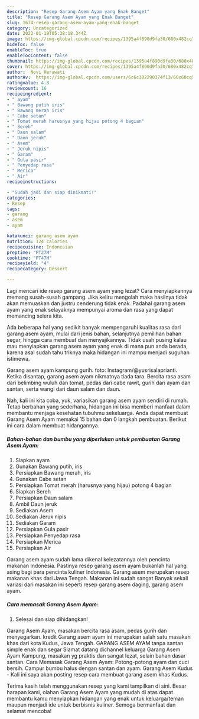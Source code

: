 ```yaml
---
description: "Resep Garang Asem Ayam yang Enak Banget"
title: "Resep Garang Asem Ayam yang Enak Banget"
slug: 1674-resep-garang-asem-ayam-yang-enak-banget
category: Uncategorized
date: 2022-01-19T05:38:18.344Z
image: https://img-global.cpcdn.com/recipes/1395a4f890d9fa30/680x482cq70/garang-asem-ayam-foto-resep-utama.jpg
hideToc: false
enableToc: true
enableTocContent: false
thumbnail: https://img-global.cpcdn.com/recipes/1395a4f890d9fa30/680x482cq70/garang-asem-ayam-foto-resep-utama.jpg
cover: https://img-global.cpcdn.com/recipes/1395a4f890d9fa30/680x482cq70/garang-asem-ayam-foto-resep-utama.jpg
author:  Novi Herawati
authorAv:  https://img-global.cpcdn.com/users/6c6c382290374f13/60x60cq50/avatar.jpg
ratingvalue: 4.8
reviewcount: 16
recipeingredient:
- " ayam"
- " Bawang putih iris"
- " Bawang merah iris"
- " Cabe setan"
- " Tomat merah harusnya yang hijau potong 4 bagian"
- " Sereh"
- " Daun salam"
- " Daun jeruk"
- " Asem"
- " Jeruk nipis"
- " Garam"
- " Gula pasir"
- " Penyedap rasa"
- " Merica"
- " Air"
recipeinstructions:

- "Sudah jadi dan siap dinikmati!"
categories:
- Resep
tags:
- garang
- asem
- ayam

katakunci: garang asem ayam 
nutrition: 124 calories
recipecuisine: Indonesian
preptime: "PT27M"
cooktime: "PT47M"
recipeyield: "4"
recipecategory: Dessert

---
```



Lagi mencari ide resep garang asem ayam yang lezat? Cara menyiapkannya memang susah-susah gampang. Jika keliru mengolah maka hasilnya tidak akan memuaskan dan justru cenderung tidak enak. Padahal garang asem ayam yang enak selayaknya mempunyai aroma dan rasa yang dapat memancing selera kita.


Ada beberapa hal yang sedikit banyak mempengaruhi kualitas rasa dari garang asem ayam, mulai dari jenis bahan, selanjutnya pemilihan bahan segar, hingga cara membuat dan menyajikannya. Tidak usah pusing kalau mau menyiapkan garang asem ayam yang enak di mana pun anda berada, karena asal sudah tahu triknya maka hidangan ini mampu menjadi suguhan istimewa.

Garang asem ayam kampung gurih. foto: Instagram/@yusrisalaprianti. Ketika disantap, garang asem ayam nikmatnya tiada tara. Bercita rasa asam dari belimbing wuluh dan tomat, pedas dari cabe rawit, gurih dari ayam dan santan, serta wangi dari daun salam dan daun.


Nah, kali ini kita coba, yuk, variasikan garang asem ayam sendiri di rumah. Tetap berbahan yang sederhana, hidangan ini bisa memberi manfaat dalam membantu menjaga kesehatan tubuhmu sekeluarga. Anda dapat membuat Garang Asem Ayam memakai 15 bahan dan 0 langkah pembuatan. Berikut ini cara dalam membuat hidangannya.

<!--inarticleads1-->

##### Bahan-bahan dan bumbu yang diperlukan untuk pembuatan Garang Asem Ayam:

1. Siapkan  ayam
1. Gunakan  Bawang putih, iris
1. Persiapkan  Bawang merah, iris
1. Gunakan  Cabe setan
1. Persiapkan  Tomat merah (harusnya yang hijau) potong 4 bagian
1. Siapkan  Sereh
1. Persiapkan  Daun salam
1. Ambil  Daun jeruk
1. Sediakan  Asem
1. Sediakan  Jeruk nipis
1. Sediakan  Garam
1. Persiapkan  Gula pasir
1. Persiapkan  Penyedap rasa
1. Persiapkan  Merica
1. Persiapkan  Air


Garang asem ayam sudah lama dikenal kelezatannya oleh pencinta makanan Indonesia. Pastinya resep garang asem ayam bukanlah hal yang asing bagi para pencinta kuliner Indonesia. Garang asem merupakan resep makanan khas dari Jawa Tengah. Makanan ini sudah sangat Banyak sekali variasi dari masakan ini seperti resep garang asem daging, garang asem ayam. 

<!--inarticleads2-->

##### Cara memasak Garang Asem Ayam:


1. Selesai dan siap dihidangkan!

Garang Asem Ayam, masakan bercita rasa asam, pedas gurih dan menyegarkan. kredit Garang asem ayam ini merupakan salah satu masakan khas dari kota Kudus, Jawa Tengah. GARANG ASEM AYAM tanpa santan simple enak dan segar Slamat datang dichannel keluarga Garang Asem Ayam Kampung, masakan yg praktis dan sangat lezat, selain bahan dasar santan. Cara Memasak Garang Asem Ayam: Potong-potong ayam dan cuci bersih. Campur bumbu halus dengan santan dan ayam. Garang Asem Kudus - Kali ini saya akan posting resep cara membuat garang asem khas Kudus. 

Terima kasih telah menggunakan resep yang kami tampilkan di sini. Besar harapan kami, olahan Garang Asem Ayam yang mudah di atas dapat membantu kamu menyiapkan hidangan yang enak untuk keluarga/teman maupun menjadi ide untuk berbisnis kuliner. Semoga bermanfaat dan selamat mencoba!
